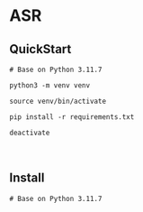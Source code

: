 ASR
=====
QuickStart
-----
```
# Base on Python 3.11.7

python3 -m venv venv

source venv/bin/activate

pip install -r requirements.txt
```
```
deactivate
```
<br />

Install
-----
```
# Base on Python 3.11.7
```
<br />
